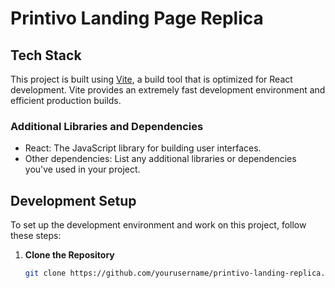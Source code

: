 # Printivo Landing Page Replica


## Tech Stack

This project is built using [Vite](https://vitejs.dev/), a build tool that is optimized for React development. Vite provides an extremely fast development environment and efficient production builds.

### Additional Libraries and Dependencies

- React: The JavaScript library for building user interfaces.
- Other dependencies: List any additional libraries or dependencies you've used in your project.

## Development Setup

To set up the development environment and work on this project, follow these steps:

1. **Clone the Repository**
   ```bash
   git clone https://github.com/yourusername/printivo-landing-replica.git

